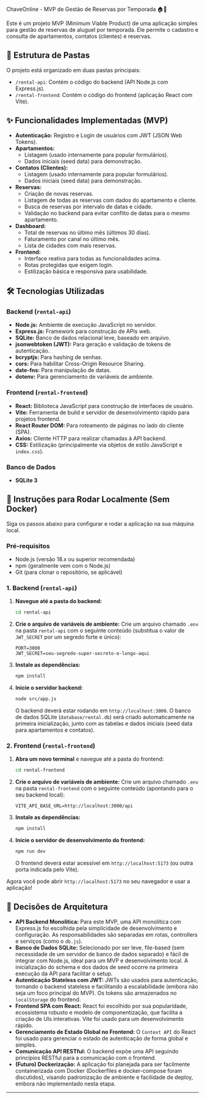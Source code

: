 ChaveOnline - MVP de Gestão de Reservas por Temporada 🏠🔑

Este é um projeto MVP (Minimum Viable Product) de uma aplicação simples para gestão de reservas de aluguel por temporada. Ele permite o cadastro e consulta de apartamentos, contatos (clientes) e reservas.

## 📂 Estrutura de Pastas

O projeto está organizado em duas pastas principais:

* `/rental-api`: Contém o código do backend (API Node.js com Express.js).
* `/rental-frontend`: Contém o código do frontend (aplicação React com Vite).

## ✨ Funcionalidades Implementadas (MVP)

* **Autenticação:** Registro e Login de usuários com JWT (JSON Web Tokens).
* **Apartamentos:**
    * Listagem (usado internamente para popular formulários).
    * Dados iniciais (seed data) para demonstração.
* **Contatos (Clientes):**
    * Listagem (usado internamente para popular formulários).
    * Dados iniciais (seed data) para demonstração.
* **Reservas:**
    * Criação de novas reservas.
    * Listagem de todas as reservas com dados do apartamento e cliente.
    * Busca de reservas por intervalo de datas e cidade.
    * Validação no backend para evitar conflito de datas para o mesmo apartamento.
* **Dashboard:**
    * Total de reservas no último mês (últimos 30 dias).
    * Faturamento por canal no último mês.
    * Lista de cidades com mais reservas.
* **Frontend:**
    * Interface reativa para todas as funcionalidades acima.
    * Rotas protegidas que exigem login.
    * Estilização básica e responsiva para usabilidade.

## 🛠️ Tecnologias Utilizadas

### Backend (`rental-api`)

* **Node.js:** Ambiente de execução JavaScript no servidor.
* **Express.js:** Framework para construção de APIs web.
* **SQLite:** Banco de dados relacional leve, baseado em arquivo.
* **jsonwebtoken (JWT):** Para geração e validação de tokens de autenticação.
* **bcryptjs:** Para hashing de senhas.
* **cors:** Para habilitar Cross-Origin Resource Sharing.
* **date-fns:** Para manipulação de datas.
* **dotenv:** Para gerenciamento de variáveis de ambiente.

### Frontend (`rental-frontend`)

* **React:** Biblioteca JavaScript para construção de interfaces de usuário.
* **Vite:** Ferramenta de build e servidor de desenvolvimento rápido para projetos frontend.
* **React Router DOM:** Para roteamento de páginas no lado do cliente (SPA).
* **Axios:** Cliente HTTP para realizar chamadas à API backend.
* **CSS:** Estilização (principalmente via objetos de estilo JavaScript e `index.css`).

### Banco de Dados

* **SQLite 3**

## 🚀 Instruções para Rodar Localmente (Sem Docker)

Siga os passos abaixo para configurar e rodar a aplicação na sua máquina local.

### Pré-requisitos

* Node.js (versão 18.x ou superior recomendada)
* npm (geralmente vem com o Node.js)
* Git (para clonar o repositório, se aplicável)

### 1. Backend (`rental-api`)

1.  **Navegue até a pasta do backend:**
    ```bash
    cd rental-api
    ```

2.  **Crie o arquivo de variáveis de ambiente:**
    Crie um arquivo chamado `.env` na pasta `rental-api` com o seguinte conteúdo (substitua o valor de `JWT_SECRET` por um segredo forte e único):
    ```env
    PORT=3000
    JWT_SECRET=seu-segredo-super-secreto-e-longo-aqui
    ```

3.  **Instale as dependências:**
    ```bash
    npm install
    ```

4.  **Inicie o servidor backend:**
    ```bash
    node src/app.js
    ```
    O backend deverá estar rodando em `http://localhost:3000`. O banco de dados SQLite (`database/rental.db`) será criado automaticamente na primeira inicialização, junto com as tabelas e dados iniciais (seed data para apartamentos e contatos).

### 2. Frontend (`rental-frontend`)

1.  **Abra um novo terminal** e navegue até a pasta do frontend:
    ```bash
    cd rental-frontend
    ```

2.  **Crie o arquivo de variáveis de ambiente:**
    Crie um arquivo chamado `.env` na pasta `rental-frontend` com o seguinte conteúdo (apontando para o seu backend local):
    ```env
    VITE_API_BASE_URL=http://localhost:3000/api
    ```

3.  **Instale as dependências:**
    ```bash
    npm install
    ```

4.  **Inicie o servidor de desenvolvimento do frontend:**
    ```bash
    npm run dev
    ```
    O frontend deverá estar acessível em `http://localhost:5173` (ou outra porta indicada pelo Vite).

Agora você pode abrir `http://localhost:5173` no seu navegador e usar a aplicação!

## 🧠 Decisões de Arquitetura

* **API Backend Monolítica:** Para este MVP, uma API monolítica com Express.js foi escolhida pela simplicidade de desenvolvimento e configuração. As responsabilidades são separadas em rotas, controllers e serviços (como o `db.js`).
* **Banco de Dados SQLite:** Selecionado por ser leve, file-based (sem necessidade de um servidor de banco de dados separado) e fácil de integrar com Node.js, ideal para um MVP e desenvolvimento local. A inicialização do schema e dos dados de seed ocorre na primeira execução da API para facilitar o setup.
* **Autenticação Stateless com JWT:** JWTs são usados para autenticação, tornando o backend stateless e facilitando a escalabilidade (embora não seja um foco principal do MVP). Os tokens são armazenados no `localStorage` do frontend.
* **Frontend SPA com React:** React foi escolhido por sua popularidade, ecossistema robusto e modelo de componentização, que facilita a criação de UIs interativas. Vite foi usado para um desenvolvimento rápido.
* **Gerenciamento de Estado Global no Frontend:** O `Context API` do React foi usado para gerenciar o estado de autenticação de forma global e simples.
* **Comunicação API RESTful:** O backend expõe uma API seguindo princípios RESTful para a comunicação com o frontend.
* **(Futuro) Dockerização:** A aplicação foi planejada para ser facilmente containerizada com Docker (Dockerfiles e docker-compose foram discutidos), visando padronização de ambiente e facilidade de deploy, embora não implementado nesta etapa.

---
